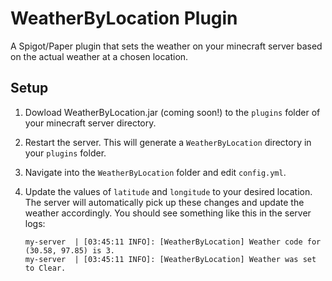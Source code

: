 # WeatherByLocation Plugin

A Spigot/Paper plugin that sets the weather on your minecraft server based on the actual weather at a chosen location. 

## Setup

1. Dowload WeatherByLocation.jar (coming soon!) to the `plugins` folder of your minecraft server directory.
2. Restart the server. This will generate a `WeatherByLocation` directory in your `plugins` folder.
3. Navigate into the `WeatherByLocation` folder and edit `config.yml`. 
4. Update the values of `latitude` and `longitude` to your desired location. The server will automatically pick up these changes and update the weather accordingly. You should see something like this in the server logs:

    ```
    my-server  | [03:45:11 INFO]: [WeatherByLocation] Weather code for (30.58, 97.85) is 3.
    my-server  | [03:45:11 INFO]: [WeatherByLocation] Weather was set to Clear.
    ```